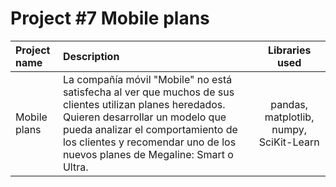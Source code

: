 # Project #7 Mobile plans 



| Project name          | Description            | Libraries used              |
| :-------------------- | :--------------------- |:---------------------------:|
|Mobile plans|La compañía móvil "Mobile" no está satisfecha al ver que muchos de sus clientes utilizan planes heredados. Quieren desarrollar un modelo que pueda analizar el comportamiento de los clientes y recomendar uno de los nuevos planes de Megaline: Smart o Ultra.|pandas, matplotlib, numpy, SciKit-Learn          |
